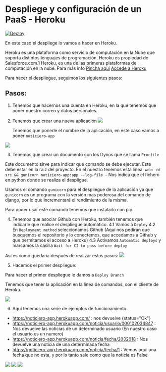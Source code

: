 # Despliege y configuración de un PaaS - Heroku
[![Deploy](https://www.herokucdn.com/deploy/button.png)](https://heroku.com/deploy)

En este caso el despliege lo vamos a hacer en Heroku.

Heroku es una plataforma como servicio de computación en la Nube que soporta distintos lenguajes de programación.
Heroku es propiedad de Salesforce.com.1​ Heroku, es una de las primeras plataformas de computación en la nube. Para más info
 [Pincha aquí](https://es.wikipedia.org/wiki/Heroku)
 [Accede a Heroku](https://www.heroku.com/)

 Para hacer el despliegue, seguimos los siguientes pasos:

 ## Pasos:

1. Tenemos que hacernos una cuenta en Heroku, en la que tenemos que poner nuestro correo y datos personales.
2. Tenemos que crear una nueva aplicación
![](https://github.com/natalia2911/ProyectoIV-BOT/blob/master/img/hito3-1.png)

	Tenemos que ponerle el nombre de la aplicación, en este caso vamos a poner `noticiero-app`

![](https://github.com/natalia2911/ProyectoIV-BOT/blob/master/img/hito3-2.png)

3. Tenemos que crear un documento con los Dynos que se llama `Procfile`

Este documento sirve para indicar que comando se debe ejecutar.
Este debe estar en la raíz del proyecto.
En el nuestro tenemos esta linea:
`web: cd src && gunicorn noticiero-app:app --log-file -`
Nos indica que el fichero en python donde se realiza el despligue.

Usamos el comando `gunicorn` para el despliegue de la aplicación ya que `gunicorn` es un programa con la versión mas poderosa del comando de django, por lo que incrementará el rendimiento de la misma.

Para poder usar este comando tenemos que instalarlo con pip

4. Tenemos que asociar Github con Heroku, también tenemos que indicarle que realice el despliegue automático.
		4.1 Vamos a `Deploy`
		4.2 En `Deployment method`  seleccionamos Github (Aquí nos pedirán que busquemos el repositorio y lo conectemos, que accedamos a Github y que permitamos el acceso a Heroku)
		4.3 Activamos `Automatic deploys` y marcamos la casilla `Wait for CI to pass before deploy`

Así es como quedaría después de realizar estos pasos:
![](https://github.com/natalia2911/ProyectoIV-BOT/blob/master/img/hito3-4.png)

5. Hacemos el primer despliegue:

Para hacer el primer despliegue le damos a `Deploy Branch`

Tenemos que tener la aplicación en la linea de comandos, con el cliente de Heroku.

![](https://github.com/natalia2911/ProyectoIV-BOT/blob/master/img/hito3-5.png)


6. Aquí tenemos una serie de ejemplos de funcionamiento.

-   https://noticiero-app.herokuapp.com/ : nos devuelve {status="Ok"}
-   https://noticiero-app.herokuapp.com/noticia/usuario/000102034847 : Nos devuelve las noticias de un determinado usuario (En nuestro caso el usuario es un numero)
-   https://noticiero-app.herokuapp.com/noticia/fecha/2032018 : Nos devuelve una noticia de una determinada fecha
-   https://noticiero-app.herokuapp.com/noticia/fecha/1 : Vemos aquí una fecha que no esta, y por lo tanto sale como que la noticia es False


![](https://github.com/natalia2911/ProyectoIV-BOT/blob/master/img/hito3-6.png)
![](https://github.com/natalia2911/ProyectoIV-BOT/blob/master/img/hito3-7.png)
![](https://github.com/natalia2911/ProyectoIV-BOT/blob/master/img/hito3-8.png)
